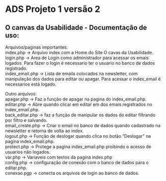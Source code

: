 # ADS Projeto 1 versão 2

## O canvas da Usabilidade - Documentação de uso:

<p class="has-line-data" data-line-start="10" data-line-end="15">Arquivos/paginas importantes:<br>
index.php -&gt; Arquivo index com a Home do Site O cavas da Usabilidade.<br>
login.php -&gt; Area de Login como administrador para acessar os emais logados. Para fazer o login é necessario ter o usuario no banco de dados registrado.<br>
index_email.php -&gt; Lista de emails colocados na newsletter, com manipulação dos dados para editar ou apagar. Para acessar o index_email é necessarios está logado.</p>

<p class="has-line-data" data-line-start="16" data-line-end="26">Outro arquivos:<br>
apagar.php -&gt; Faz a função de apagar na pagina do index_email.php.<br>
editar.php -&gt; Abre quando clicar em editar em dos emais registrados no index_email.php.<br>
back_editar.php -&gt; faz a função de manipular os dados do editar filtrando por filtro e salvando.<br>
email_create.php -&gt; Criar o email no banco de dados quando cadastrado na newsletter e retorna de volta ao index.<br>
logout.php -&gt; Função de deslogar quando clica no botão “Deslogar” na pagina index_email.php.<br>
protect.php -&gt; Protege a pagina index_email.php proibindo o acesso de usuarios não logados.<br>
var.php -&gt; Variaveis com textos da pagina index.php<br>
config.php -&gt; configuração de conexão com o banco de dados para o editar.php.<br>
conexao.pgp -&gt; conecta os arquivos de login ao banco de dados.</p>

